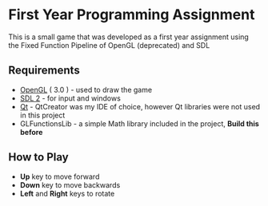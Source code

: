 
# First Year Programming Assignment
This is a small game that was developed as a first year assignment using the Fixed Function Pipeline of OpenGL (deprecated) and SDL

## Requirements
* [OpenGL](https://www.opengl.org/)  ( 3.0 ) - used to draw the game
* [SDL 2]( https://www.libsdl.org/ ) - for input and windows
* [Qt]( https://www.qt.io/ ) - QtCreator was my IDE of choice, however Qt libraries were not used in this project 
* GLFunctionsLib - a simple Math library included in the project, **Build this before**

## How to Play
* **Up** key to move forward
* **Down** key to move backwards
* **Left** and **Right** keys to rotate 
